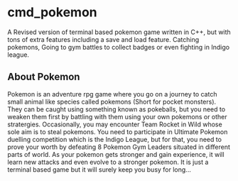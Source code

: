 # cmd_pokemon
A Revised version of terminal based pokemon game written in C++, but with tons of extra features including a save and load feature. 
Catching pokemons, Going to gym battles to collect badges or even fighting in Indigo league.


## About Pokemon
Pokemon is an adventure rpg game where you go on a journey to catch small animal like species called pokemons (Short for pocket monsters).
They can be caught using something known as pokeballs, but you need to weaken them first by battling with them using your own pokemons or other 
stratergies. Occasionally, you may encounter Team Rocket in Wild whose sole aim is to steal pokemons. You need to participate in Ultimate 
Pokemon duelling competition which is the Indigo League, but for that, you need to prove your worth by defeating 8 Pokemon Gym Leaders situated in 
different parts of world. As your pokemon gets stronger and gain experience, it will learn new attacks and even evolve to a stronger pokemon.
It is just a terminal based game but it will surely keep you busy for long...

